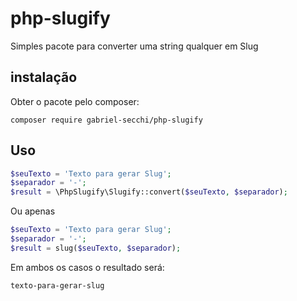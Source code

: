 # php-slugify
Simples pacote para converter uma string qualquer em Slug

## instalação
Obter o pacote pelo composer:

```shell
composer require gabriel-secchi/php-slugify
```

## Uso
```php
$seuTexto = 'Texto para gerar Slug';
$separador = '-';
$result = \PhpSlugify\Slugify::convert($seuTexto, $separador);
```

Ou apenas

```php
$seuTexto = 'Texto para gerar Slug';
$separador = '-';
$result = slug($seuTexto, $separador);
```

Em ambos os casos o resultado será:
```
texto-para-gerar-slug
```
